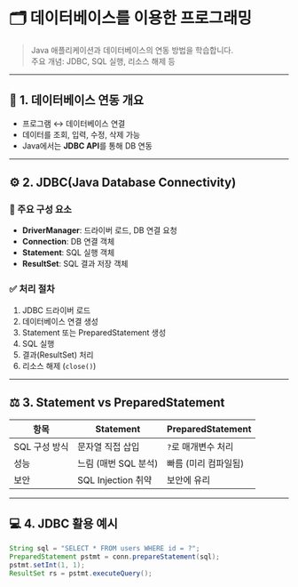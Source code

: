 # 🗂️ 데이터베이스를 이용한 프로그래밍

> Java 애플리케이션과 데이터베이스의 연동 방법을 학습합니다.  
> 주요 개념: JDBC, SQL 실행, 리소스 해제 등

---

## 🔗 1. 데이터베이스 연동 개요
- 프로그램 ↔ 데이터베이스 연결
- 데이터를 조회, 입력, 수정, 삭제 가능
- Java에서는 **JDBC API**를 통해 DB 연동

---

## ⚙️ 2. JDBC(Java Database Connectivity)

### 📌 주요 구성 요소
- **DriverManager**: 드라이버 로드, DB 연결 요청
- **Connection**: DB 연결 객체
- **Statement**: SQL 실행 객체
- **ResultSet**: SQL 결과 저장 객체

### ✅ 처리 절차
1. JDBC 드라이버 로드
2. 데이터베이스 연결 생성
3. Statement 또는 PreparedStatement 생성
4. SQL 실행
5. 결과(ResultSet) 처리
6. 리소스 해제 (`close()`)

---

## ⚖️ 3. Statement vs PreparedStatement

| 항목 | Statement | PreparedStatement |
|------|-----------|-------------------|
| SQL 구성 방식 | 문자열 직접 삽입 | `?`로 매개변수 처리 |
| 성능 | 느림 (매번 SQL 분석) | 빠름 (미리 컴파일됨) |
| 보안 | SQL Injection 취약 | 보안에 유리 |

---

## 💻 4. JDBC 활용 예시

```java
String sql = "SELECT * FROM users WHERE id = ?";
PreparedStatement pstmt = conn.prepareStatement(sql);
pstmt.setInt(1, 1);
ResultSet rs = pstmt.executeQuery();

